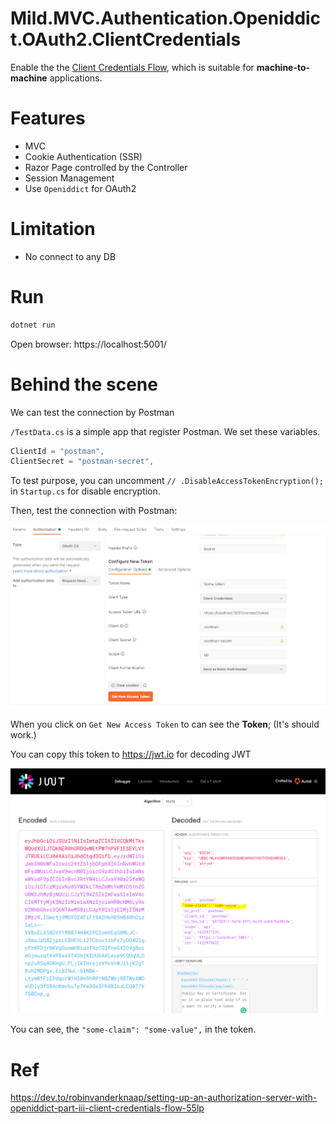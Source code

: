 # Mild.MVC.Authentication.Openiddict.OAuth2.ClientCredentials

Enable the the [Client Credentials Flow](https://oauth.net/2/grant-types/client-credentials/), which is suitable for **machine-to-machine** applications.

# Features
- MVC
- Cookie Authentication (SSR) 
- Razor Page controlled by the Controller
- Session Management 
- Use `Openiddict` for OAuth2 


# Limitation
- No connect to any DB

# Run

```sh
dotnet run
```

Open browser: https://localhost:5001/

# Behind the scene

We can test the connection by Postman

`/TestData.cs` is a simple app that register Postman. We set these variables.

```c#
ClientId = "postman",
ClientSecret = "postman-secret",
```

To test purpose, you can uncomment `// .DisableAccessTokenEncryption();` in `Startup.cs` for disable encryption.

Then, test the connection with Postman:

![screenshot](screenshot.png)

When you click on `Get New Access Token` to can see the **Token**; (It's should work.)

You can copy this token to <https://jwt.io> for decoding JWT

![screenshot](screenshot2.png)

You can see, the `"some-claim": "some-value",` in the token.


# Ref
https://dev.to/robinvanderknaap/setting-up-an-authorization-server-with-openiddict-part-iii-client-credentials-flow-55lp
